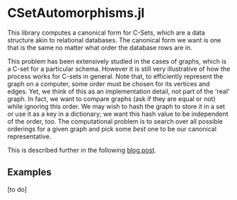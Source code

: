 # CSetAutomorphisms.jl

This library computes a canonical form for C-Sets, which are a data structure
akin to relational databases. The canonical form we want is one that is the same
no matter what order the database rows are in.

This problem has been extensively studied in the cases of graphs, which is a
C-set for a particular schema. However it is still very illustrative of how the
process works for C-sets in general. Note that, to efficiently represent the
graph on a computer, some order must be chosen for its vertices and edges. Yet,
we think of this as an implementation detail, not part of the 'real' graph. In
fact, we want to compare graphs (ask if they are equal or not) while ignoring
this order. We may wish to hash the graph to store it in a set or use it as a
key in a dictionary; we want this hash value to be independent of the order,
too. The computational problem is to search over all possible orderings for a
given graph and pick some *best* one to be our canonical representative.

This is described further in the following [blog post](https://www.algebraicjulia.org/blog/post/2022/01/cset-automorphisms/).

## Examples
[to do]
